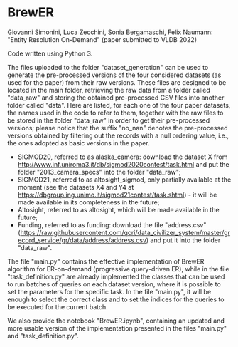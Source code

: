 # BrewER
Giovanni Simonini, Luca Zecchini, Sonia Bergamaschi, Felix Naumann: "Entity Resolution On-Demand" (paper submitted to VLDB 2022)

Code written using Python 3.

The files uploaded to the folder "dataset_generation" can be used to generate the pre-processed versions of the four considered datasets (as used for the paper) from their raw versions. These files are designed to be located in the main folder, retrieving the raw data from a folder called "data_raw" and storing the obtained pre-processed CSV files into another folder called "data".
Here are listed, for each one of the four paper datasets, the names used in the code to refer to them, together with the raw files to be stored in the folder "data_raw" in order to get their pre-processed versions; please notice that the suffix "no_nan" denotes the pre-processed versions obtained by filtering out the records with a null ordering value, i.e., the ones adopted as basic versions in the paper.
- SIGMOD20, referred to as alaska_camera: download the dataset X from http://www.inf.uniroma3.it/db/sigmod2020contest/task.html and put the folder "2013_camera_specs" into the folder "data_raw";
- SIGMOD21, referred to as altosight_sigmod, only partially available at the moment (see the datasets X4 and Y4 at https://dbgroup.ing.unimo.it/sigmod21contest/task.shtml) - it will be made available in its completeness in the future;
- Altosight, referred to as altosight, which will be made available in the future;
- Funding, referred to as funding: download the file "address.csv" (https://raw.githubusercontent.com/qcri/data_civilizer_system/master/grecord_service/gr/data/address/address.csv) and put it into the folder "data_raw".

The file "main.py" contains the effective implementation of BrewER algorithm for ER-on-demand (progressive query-driven ER), while in the file "task_definition.py" are already implemented the classes that can be used to run batches of queries on each dataset version, where it is possible to set the parameters for the specific task. In the file "main.py", it will be enough to select the correct class and to set the indices for the queries to be executed for the current batch.

We also provide the notebook "BrewER.ipynb", containing an updated and more usable version of the implementation presented in the files "main.py" and "task_definition.py".
